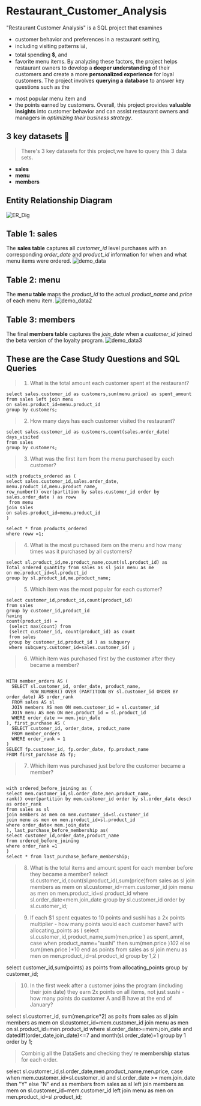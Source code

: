 # Restaurant_Customer_Analysis
"Restaurant Customer Analysis" is a SQL project that examines 
* customer behavior and preferences in a restaurant setting,
* including visiting patterns :bar_chart:, 
* total spending :heavy_dollar_sign:, and 
* favorite menu items. 
By analyzing these factors, the project helps restaurant owners to develop a **deeper understanding** of their customers and create a more **personalized experience** for loyal customers. The project involves **querying a database** to answer key questions such as the 
+ most popular menu item and 
+ the points earned by customers. 
Overall, this project provides **valuable insights** into customer behavior and can assist restaurant owners and managers in _optimizing their business strategy_.

## 3 key datasets :file_folder:
> There's 3 key datasets for this project,we have to query this 3 data sets.
* **sales**
* **menu**
* **members**

## Entity Relationship Diagram
![ER_Dig](https://user-images.githubusercontent.com/108252662/233406294-29077925-57ed-4121-b68d-ab9fd1459769.png)

## Table 1: sales
The **sales table** captures all _customer_id_ level purchases with an corresponding _order_date_ and _product_id_ information for 
when and what menu items were ordered.
![demo_data](https://user-images.githubusercontent.com/108252662/233407002-a9a4452f-5944-41e7-ac92-ab59332f872f.png)

## Table 2: menu
The **menu table** maps the _product_id_ to the actual _product_name_ and _price_ of each menu item.
![demo_data2](https://user-images.githubusercontent.com/108252662/233407615-f40d8713-8ae2-4084-b605-3b30cfc72101.png)

## Table 3: members
The final **members table** captures the _join_date_ when a _customer_id_ joined the beta version of the  loyalty program.
![demo_data3](https://user-images.githubusercontent.com/108252662/233408291-4ea1a04a-e4f5-4627-897e-1d6837336bce.png)


## These are the Case Study Questions and SQL Queries

> 1. What is the total amount each customer spent at the restaurant?

```
select sales.customer_id as customers,sum(menu.price) as spent_amount
from sales left join menu
on sales.product_id=menu.product_id
group by customers;
```

> 2. How many days has each customer visited the restaurant?

```
select sales.customer_id as customers,count(sales.order_date) days_visited
from sales
group by customers;
```
> 3. What was the first item from the menu purchased by each customer?
```
with products_ordered as (
select sales.customer_id,sales.order_date, menu.product_id,menu.product_name,
row_number() over(partition by sales.customer_id order by sales.order_date ) as roww
 from menu
join sales
on sales.product_id=menu.product_id
)

select * from products_ordered
where roww =1;
```
> 4. What is the most purchased item on the menu and how many times was it purchased by all customers?

```
select sl.product_id,me.product_name,count(sl.product_id) as Total_ordered_quantity from sales as sl join menu as me 
on me.product_id=sl.product_id
group by sl.product_id,me.product_name;
```

> 5. Which item was the most popular for each customer?

```
select customer_id,product_id,count(product_id)
from sales
group by customer_id,product_id 
having 
count(product_id) =
 (select max(count) from 
 (select customer_id, count(product_id) as count 
 from sales
 group by customer_id,product_id ) as subquery
 where subquery.customer_id=sales.customer_id) ;
 ```

> 6. Which item was purchased first by the customer after they became a member?

```

WITH member_orders AS (
  SELECT sl.customer_id, order_date, product_name,
         ROW_NUMBER() OVER (PARTITION BY sl.customer_id ORDER BY order_date) AS order_rank
  FROM sales AS sl
  JOIN members AS mem ON mem.customer_id = sl.customer_id
  JOIN menu AS men ON men.product_id = sl.product_id
  WHERE order_date >= mem.join_date
), first_purchase AS (
  SELECT customer_id, order_date, product_name
  FROM member_orders
  WHERE order_rank = 1
)
SELECT fp.customer_id, fp.order_date, fp.product_name
FROM first_purchase AS fp;
```

> 7. Which item was purchased just before the customer became a member?

```

with ordered_before_joining as (
select mem.customer_id,sl.order_date,men.product_name,
rank() over(partition by mem.customer_id order by sl.order_date desc) as order_rank
from sales as sl
join members as mem on mem.customer_id=sl.customer_id
join menu as men on men.product_id=sl.product_id
where order_date< mem.join_date
), last_purchase_before_membership as(
select customer_id,order_date,product_name
from ordered_before_joining
where order_rank =1
)
select * from last_purchase_before_membership;
```
 
> 8. What is the total items and amount spent for each member before they became a member?
select sl.customer_id,count(sl.product_id),sum(price)from sales as sl
join members as mem 
on sl.customer_id=mem.customer_id
join menu as men on men.product_id=sl.product_id
where sl.order_date<mem.join_date
group by sl.customer_id
order by sl.customer_id;

> 9.  If each $1 spent equates to 10 points and sushi has a 2x points multiplier - how many points would each customer have?
with allocating_points as (
select sl.customer_id,product_name,sum(men.price ) as spent_amnt,
case when product_name="sushi" then sum(men.price )*10*2 else sum(men.price )*10 end as points
 from sales as sl
join menu as men
on men.product_id=sl.product_id
group by 1,2
)

select customer_id,sum(points) as points from allocating_points
group by customer_id;

> 10. In the first week after a customer joins the program (including their join date) they earn 2x points on all items,
> not just sushi - how many points do customer A and B have at the end of January?

select sl.customer_id, sum(men.price*2) as poits from sales as sl
join members as mem
on sl.customer_id=mem.customer_id
join menu as men
on sl.product_id=men.product_id
where sl.order_date>=mem.join_date
and datediff(order_date,join_date)<=7
and month(sl.order_date)=1
group by 1
order by 1;


> Combinig all the DataSets and checking they're **membership status** for each order.
 
select sl.customer_id,sl.order_date,men.product_name,men.price,
case when mem.customer_id=sl.customer_id and sl.order_date >= mem.join_date then "Y" else "N" end as members
from sales as sl 
left join members as mem
on sl.customer_id=mem.customer_id
left join menu as men
on men.product_id=sl.product_id;
 






